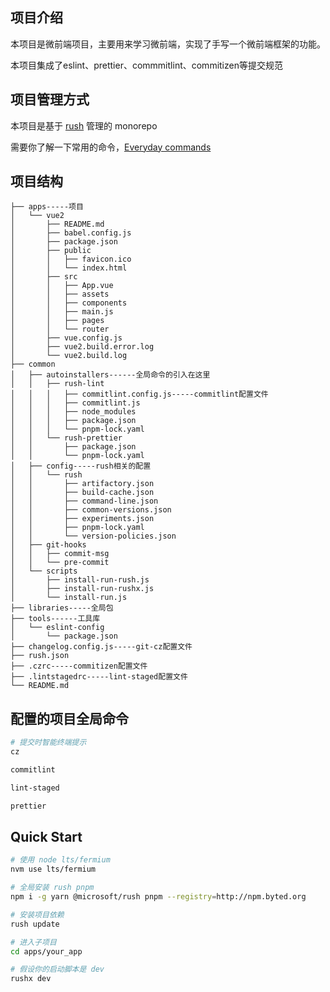 ## 项目介绍

本项目是微前端项目，主要用来学习微前端，实现了手写一个微前端框架的功能。

本项目集成了eslint、prettier、commmitlint、commitizen等提交规范

## 项目管理方式

本项目是基于 [rush](https://rushjs.io/pages/intro/welcome/) 管理的 monorepo

需要你了解一下常用的命令，[Everyday commands](https://rushjs.io/pages/developer/everyday_commands/)

## 项目结构
```
├── apps-----项目
│   └── vue2
│       ├── README.md
│       ├── babel.config.js
│       ├── package.json
│       ├── public
│       │   ├── favicon.ico
│       │   └── index.html
│       ├── src
│       │   ├── App.vue
│       │   ├── assets
│       │   ├── components
│       │   ├── main.js
│       │   ├── pages
│       │   └── router
│       ├── vue.config.js
│       ├── vue2.build.error.log
│       └── vue2.build.log
├── common
│   ├── autoinstallers------全局命令的引入在这里
│   │   ├── rush-lint
│   │   │   ├── commitlint.config.js-----commitlint配置文件
│   │   │   ├── commitlint.js
│   │   │   ├── node_modules
│   │   │   ├── package.json
│   │   │   └── pnpm-lock.yaml
│   │   └── rush-prettier
│   │       ├── package.json
│   │       └── pnpm-lock.yaml
│   ├── config-----rush相关的配置
│   │   └── rush
│   │       ├── artifactory.json
│   │       ├── build-cache.json
│   │       ├── command-line.json
│   │       ├── common-versions.json
│   │       ├── experiments.json
│   │       ├── pnpm-lock.yaml
│   │       └── version-policies.json
│   ├── git-hooks
│   │   ├── commit-msg
│   │   └── pre-commit
│   └── scripts
│       ├── install-run-rush.js
│       ├── install-run-rushx.js
│       └── install-run.js
├── libraries-----全局包
├── tools------工具库
│   └── eslint-config
│       └── package.json
├── changelog.config.js-----git-cz配置文件
├── rush.json
├── .czrc-----commitizen配置文件
├── .lintstagedrc-----lint-staged配置文件
└── README.md
```


## 配置的项目全局命令

```bash
# 提交时智能终端提示
cz
```

```bash
commitlint
```

```bash
lint-staged
```

```bash
prettier
```

## Quick Start

```bash
# 使用 node lts/fermium
nvm use lts/fermium

# 全局安装 rush pnpm
npm i -g yarn @microsoft/rush pnpm --registry=http://npm.byted.org

# 安装项目依赖
rush update

# 进入子项目
cd apps/your_app

# 假设你的启动脚本是 dev
rushx dev
```